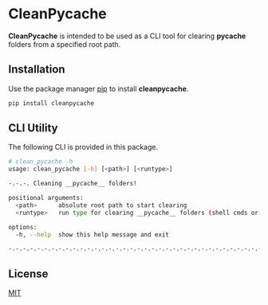 # CleanPycache

**CleanPycache** is intended to be used as a CLI tool for clearing __pycache__ folders from a specified root path.

## Installation

Use the package manager [pip](https://pip.pypa.io/en/stable/) to install **cleanpycache**.

```bash
pip install cleanpycache
```

## CLI Utility

The following CLI is provided in this package.

```bash
# clean_pycache -h
usage: clean_pycache [-h] [<path>] [<runtype>]

-.-.-. Cleaning __pycache__ folders!

positional arguments:
  <path>      absolute root path to start clearing
  <runtype>   run type for clearing __pycache__ folders (shell cmds or native python)

options:
  -h, --help  show this help message and exit

-.-.-.-.-.-.-.-.-.-.-.-.-.-.-.-.-.-.-.-.-.-.-.-.-.-.-.-.-.-.-.-.-.-.-.-.-.-.-.-.
```


## License

[MIT](https://choosealicense.com/licenses/mit/)


